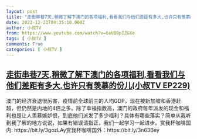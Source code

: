 ```yaml
---
layout: post
title: "走街串巷7天,稍微了解下澳门的各项福利,看看我们与他们差距有多大,也许只有羡慕的份儿(小叔TV EP229)"
date: 2022-12-21T04:35:18.000Z
author: 小叔TV
from: https://www.youtube.com/watch?v=6eUB8pIZGXo
tags: [ 小叔TV ]
comments: True
categories: [ 小叔TV ]
---
```

<!--1671597318000-->
[走街串巷7天,稍微了解下澳门的各项福利,看看我们与他们差距有多大,也许只有羡慕的份儿(小叔TV EP229)](https://www.youtube.com/watch?v=6eUB8pIZGXo)
------

<div>
澳门的经济衰退很厉害，疫情前全球前三的人均GDP，现在被新加坡和香港赶超，但仍然是内地的4倍之多。除了幸福指数高，澳门的政府每年派发的现金和福利也是让人羡慕嫉妒恨，到底他们派发了多少福利？具体有哪些落实？简单从我听到我了解的地方说说，如果有错误请指正，我们一起学习一起进步。赏我杯咖啡国内: https://bit.ly/3gozLAy赏我杯咖啡国外：https://bit.ly/3n63Bey
</div>
